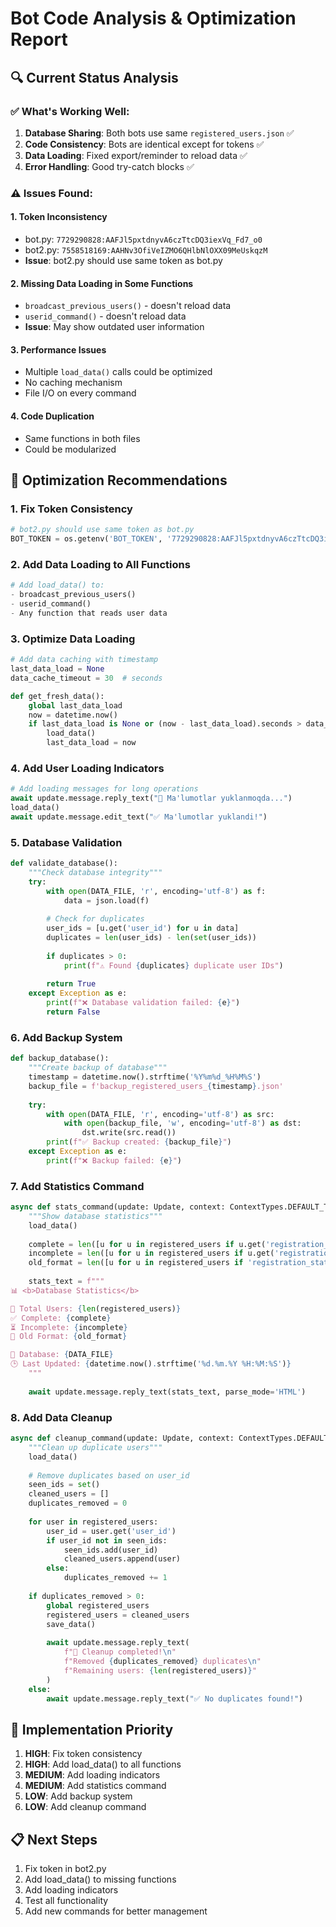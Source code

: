 # Bot Code Analysis & Optimization Report

## 🔍 Current Status Analysis

### ✅ What's Working Well:
1. **Database Sharing**: Both bots use same `registered_users.json` ✅
2. **Code Consistency**: Bots are identical except for tokens ✅
3. **Data Loading**: Fixed export/reminder to reload data ✅
4. **Error Handling**: Good try-catch blocks ✅

### ⚠️ Issues Found:

#### 1. **Token Inconsistency**
- bot.py: `7729290828:AAFJl5pxtdnyvA6czTtcDQ3iexVq_Fd7_o0`
- bot2.py: `7558518169:AAHNv3OfiVeIZMO6QHlbNlOXX09MeUskqzM`
- **Issue**: bot2.py should use same token as bot.py

#### 2. **Missing Data Loading in Some Functions**
- `broadcast_previous_users()` - doesn't reload data
- `userid_command()` - doesn't reload data
- **Issue**: May show outdated user information

#### 3. **Performance Issues**
- Multiple `load_data()` calls could be optimized
- No caching mechanism
- File I/O on every command

#### 4. **Code Duplication**
- Same functions in both files
- Could be modularized

## 🚀 Optimization Recommendations

### 1. **Fix Token Consistency**
```python
# bot2.py should use same token as bot.py
BOT_TOKEN = os.getenv('BOT_TOKEN', '7729290828:AAFJl5pxtdnyvA6czTtcDQ3iexVq_Fd7_o0')
```

### 2. **Add Data Loading to All Functions**
```python
# Add load_data() to:
- broadcast_previous_users()
- userid_command()
- Any function that reads user data
```

### 3. **Optimize Data Loading**
```python
# Add data caching with timestamp
last_data_load = None
data_cache_timeout = 30  # seconds

def get_fresh_data():
    global last_data_load
    now = datetime.now()
    if last_data_load is None or (now - last_data_load).seconds > data_cache_timeout:
        load_data()
        last_data_load = now
```

### 4. **Add User Loading Indicators**
```python
# Add loading messages for long operations
await update.message.reply_text("🔄 Ma'lumotlar yuklanmoqda...")
load_data()
await update.message.edit_text("✅ Ma'lumotlar yuklandi!")
```

### 5. **Database Validation**
```python
def validate_database():
    """Check database integrity"""
    try:
        with open(DATA_FILE, 'r', encoding='utf-8') as f:
            data = json.load(f)
        
        # Check for duplicates
        user_ids = [u.get('user_id') for u in data]
        duplicates = len(user_ids) - len(set(user_ids))
        
        if duplicates > 0:
            print(f"⚠️ Found {duplicates} duplicate user IDs")
        
        return True
    except Exception as e:
        print(f"❌ Database validation failed: {e}")
        return False
```

### 6. **Add Backup System**
```python
def backup_database():
    """Create backup of database"""
    timestamp = datetime.now().strftime('%Y%m%d_%H%M%S')
    backup_file = f'backup_registered_users_{timestamp}.json'
    
    try:
        with open(DATA_FILE, 'r', encoding='utf-8') as src:
            with open(backup_file, 'w', encoding='utf-8') as dst:
                dst.write(src.read())
        print(f"✅ Backup created: {backup_file}")
    except Exception as e:
        print(f"❌ Backup failed: {e}")
```

### 7. **Add Statistics Command**
```python
async def stats_command(update: Update, context: ContextTypes.DEFAULT_TYPE):
    """Show database statistics"""
    load_data()
    
    complete = len([u for u in registered_users if u.get('registration_status') == 'complete'])
    incomplete = len([u for u in registered_users if u.get('registration_status') == 'incomplete'])
    old_format = len([u for u in registered_users if 'registration_status' not in u])
    
    stats_text = f"""
📊 <b>Database Statistics</b>

👥 Total Users: {len(registered_users)}
✅ Complete: {complete}
⏳ Incomplete: {incomplete}
🔄 Old Format: {old_format}

📁 Database: {DATA_FILE}
🕒 Last Updated: {datetime.now().strftime('%d.%m.%Y %H:%M:%S')}
    """
    
    await update.message.reply_text(stats_text, parse_mode='HTML')
```

### 8. **Add Data Cleanup**
```python
async def cleanup_command(update: Update, context: ContextTypes.DEFAULT_TYPE):
    """Clean up duplicate users"""
    load_data()
    
    # Remove duplicates based on user_id
    seen_ids = set()
    cleaned_users = []
    duplicates_removed = 0
    
    for user in registered_users:
        user_id = user.get('user_id')
        if user_id not in seen_ids:
            seen_ids.add(user_id)
            cleaned_users.append(user)
        else:
            duplicates_removed += 1
    
    if duplicates_removed > 0:
        global registered_users
        registered_users = cleaned_users
        save_data()
        
        await update.message.reply_text(
            f"🧹 Cleanup completed!\n"
            f"Removed {duplicates_removed} duplicates\n"
            f"Remaining users: {len(registered_users)}"
        )
    else:
        await update.message.reply_text("✅ No duplicates found!")
```

## 🎯 Implementation Priority

1. **HIGH**: Fix token consistency
2. **HIGH**: Add load_data() to all functions
3. **MEDIUM**: Add loading indicators
4. **MEDIUM**: Add statistics command
5. **LOW**: Add backup system
6. **LOW**: Add cleanup command

## 📋 Next Steps

1. Fix token in bot2.py
2. Add load_data() to missing functions
3. Add loading indicators
4. Test all functionality
5. Add new commands for better management
